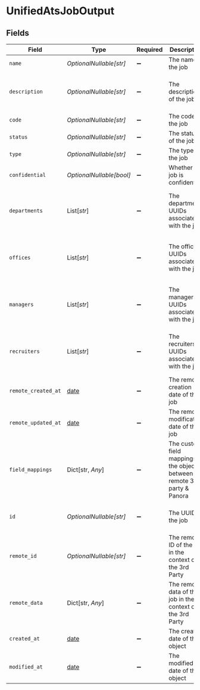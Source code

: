 # UnifiedAtsJobOutput


## Fields

| Field                                                                         | Type                                                                          | Required                                                                      | Description                                                                   | Example                                                                       |
| ----------------------------------------------------------------------------- | ----------------------------------------------------------------------------- | ----------------------------------------------------------------------------- | ----------------------------------------------------------------------------- | ----------------------------------------------------------------------------- |
| `name`                                                                        | *OptionalNullable[str]*                                                       | :heavy_minus_sign:                                                            | The name of the job                                                           | Financial Analyst                                                             |
| `description`                                                                 | *OptionalNullable[str]*                                                       | :heavy_minus_sign:                                                            | The description of the job                                                    | Extract financial data and write detailed investment thesis                   |
| `code`                                                                        | *OptionalNullable[str]*                                                       | :heavy_minus_sign:                                                            | The code of the job                                                           | JOB123                                                                        |
| `status`                                                                      | *OptionalNullable[str]*                                                       | :heavy_minus_sign:                                                            | The status of the job                                                         | OPEN                                                                          |
| `type`                                                                        | *OptionalNullable[str]*                                                       | :heavy_minus_sign:                                                            | The type of the job                                                           | POSTING                                                                       |
| `confidential`                                                                | *OptionalNullable[bool]*                                                      | :heavy_minus_sign:                                                            | Whether the job is confidential                                               | true                                                                          |
| `departments`                                                                 | List[*str*]                                                                   | :heavy_minus_sign:                                                            | The departments UUIDs associated with the job                                 | [<br/>"801f9ede-c698-4e66-a7fc-48d19eebaa4f"<br/>]                            |
| `offices`                                                                     | List[*str*]                                                                   | :heavy_minus_sign:                                                            | The offices UUIDs associated with the job                                     | [<br/>"801f9ede-c698-4e66-a7fc-48d19eebaa4f"<br/>]                            |
| `managers`                                                                    | List[*str*]                                                                   | :heavy_minus_sign:                                                            | The managers UUIDs associated with the job                                    | [<br/>"801f9ede-c698-4e66-a7fc-48d19eebaa4f"<br/>]                            |
| `recruiters`                                                                  | List[*str*]                                                                   | :heavy_minus_sign:                                                            | The recruiters UUIDs associated with the job                                  | [<br/>"801f9ede-c698-4e66-a7fc-48d19eebaa4f"<br/>]                            |
| `remote_created_at`                                                           | [date](https://docs.python.org/3/library/datetime.html#date-objects)          | :heavy_minus_sign:                                                            | The remote creation date of the job                                           | 2024-10-01T12:00:00Z                                                          |
| `remote_updated_at`                                                           | [date](https://docs.python.org/3/library/datetime.html#date-objects)          | :heavy_minus_sign:                                                            | The remote modification date of the job                                       | 2024-10-01T12:00:00Z                                                          |
| `field_mappings`                                                              | Dict[str, *Any*]                                                              | :heavy_minus_sign:                                                            | The custom field mappings of the object between the remote 3rd party & Panora | {<br/>"fav_dish": "broccoli",<br/>"fav_color": "red"<br/>}                    |
| `id`                                                                          | *OptionalNullable[str]*                                                       | :heavy_minus_sign:                                                            | The UUID of the job                                                           | 801f9ede-c698-4e66-a7fc-48d19eebaa4f                                          |
| `remote_id`                                                                   | *OptionalNullable[str]*                                                       | :heavy_minus_sign:                                                            | The remote ID of the job in the context of the 3rd Party                      | id_1                                                                          |
| `remote_data`                                                                 | Dict[str, *Any*]                                                              | :heavy_minus_sign:                                                            | The remote data of the job in the context of the 3rd Party                    | {<br/>"key1": "value1",<br/>"key2": 42,<br/>"key3": true<br/>}                |
| `created_at`                                                                  | [date](https://docs.python.org/3/library/datetime.html#date-objects)          | :heavy_minus_sign:                                                            | The created date of the object                                                | 2024-10-01T12:00:00Z                                                          |
| `modified_at`                                                                 | [date](https://docs.python.org/3/library/datetime.html#date-objects)          | :heavy_minus_sign:                                                            | The modified date of the object                                               | 2023-10-01T12:00:00Z                                                          |